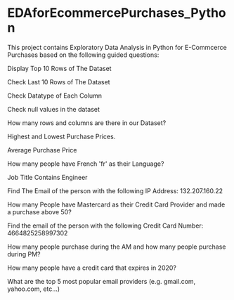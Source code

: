 # EDAforEcommercePurchases_Python

This project contains Exploratory Data Analysis in Python for E-Commcerce Purchases based on the following guided questions:

Display Top 10 Rows of The Dataset

Check Last 10 Rows of The Dataset

Check Datatype of Each Column

Check null values in the dataset


How many rows and columns are there in our Dataset?

Highest and Lowest Purchase Prices.

Average Purchase Price

How many people have French 'fr' as their Language?

Job Title Contains Engineer

Find The Email of the person with the following IP Address: 132.207.160.22

How many People have Mastercard as their Credit Card Provider and made a purchase above 50?

Find the email of the person with the following Credit Card Number: 4664825258997302

How many people purchase during the AM and how many people purchase during PM?

How many people have a credit card that expires in 2020?

What are the top 5 most popular email providers (e.g. gmail.com, yahoo.com, etc...)
